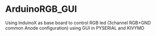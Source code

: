 # ArduinoRGB_GUI


Using InduinoX as base board to control RGB led (3channel RGB+GND common Anode configuration) using GUI in PYSERIAL and KIVYMD
